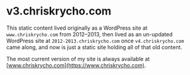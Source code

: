# v3.chriskrycho.com

This static content lived originally as a WordPress site at `www.chriskrycho.com` from 2012–2013, then lived as an un-updated WordPress site at `2012-2013.chriskrycho.com` once `v4.chriskrycho.com` came along, and now is just a static site holding all of that old content.

The most current version of my site is always available at [www.chriskrycho.com](https://www.chriskrycho.com).
